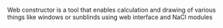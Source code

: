 Web constructor is a tool that enables calculation and drawing of various things like windows or sunblinds using web interface and NaCl modules